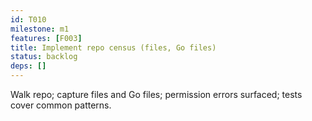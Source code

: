 ```yaml
---
id: T010
milestone: m1
features: [F003]
title: Implement repo census (files, Go files)
status: backlog
deps: []
---
```


Walk repo; capture files and Go files; permission errors surfaced; tests cover common patterns.

